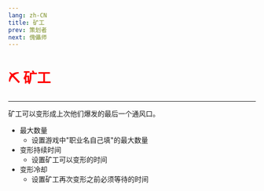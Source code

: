 ```yaml
---
lang: zh-CN
title: 矿工
prev: 策划者
next: 傀儡师
---
```


# <font color="red">⛏️ <b>矿工</b></font> <Badge text="Concealing" type="tip" vertical="middle"/>

***

矿工可以变形成上次他们爆发的最后一个通风口。

- 最大数量
  - 设置游戏中"职业名自己填"的最大数量
- 变形持续时间
  - 设置矿工可以变形的时间
- 变形冷却
  - 设置矿工再次变形之前必须等待的时间

>
